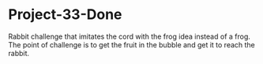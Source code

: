 # Project-33-Done
Rabbit challenge that imitates the cord with the frog idea instead of a frog. The point of challenge is to get the fruit in the bubble and get it to reach the rabbit.
